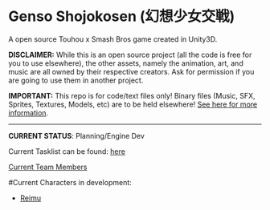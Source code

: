 # Genso Shojokosen (幻想少女交戦)

A open source Touhou x Smash Bros game created in Unity3D. 

**DISCLAIMER:** While this is an open source project (all the code is free for you to use elsewhere), the other assets, namely the animation, art, and music are all owned by their respective creators. Ask for permission if you are going to use them in another project.

**IMPORTANT:** This repo is for code/text files only! Binary files (Music, SFX, Sprites, Textures, Models, etc) are to be held elsewhere! [See here for more information](https://github.com/james7132/GensoSmashRoyale/wiki/Project-File-Management).

-----
**CURRENT STATUS**: Planning/Engine Dev

Current Tasklist can be found: [here](https://docs.google.com/spreadsheets/d/1oKmk5Pt0sEq07N8LBrtpubHbIbrXA5xlrI05jgub4hE/edit?usp=sharing)

[Current Team Members](https://github.com/james7132/GensoSmashRoyale/wiki/Current-Team)

#Current Characters in development:
* [Reimu](https://github.com/james7132/GensoSmashRoyale/wiki/Reimu)
